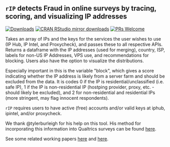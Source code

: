 ## `rIP` detects Fraud in online surveys by tracing, scoring, and visualizing IP addresses

<!-- [![CRAN_Status_Badge](https://www.r-pkg.org/badges/version/rIP)](http://cran.r-project.org/package=rIP) -->
[![Downloads](http://cranlogs.r-pkg.org/badges/grand-total/rIP)](http://cranlogs.r-pkg.org/)
[![CRAN RStudio mirror downloads](http://cranlogs.r-pkg.org/badges/rIP)](http://www.r-pkg.org/pkg/rIP)
[![PRs Welcome](https://img.shields.io/badge/PRs-welcome-brightgreen.svg?style=plastic)](https://github.com/MAHDLab/rIP/pulls)
<!-- [![GitHub license](https://img.shields.io/github/license/MAHDLab/rIP.svg?style=plastic)](https://github.com/MAHDLab/rIP/blob/master/LICENSE) -->

Takes an array of IPs and the keys for the services the user wishes to use (IP Hub, IP Intel, and Proxycheck), and passes these to all respective APIs. Returns a dataframe with the IP addresses (used for merging), country, ISP, labels for non-US IP Addresses, VPS use, and recommendations for blocking. Users also have the option to visualize the distributions.

Especially important in this is the variable "block", which gives a score indicating whether the IP address is likely from a server farm and should be excluded from the data. It is codes 0 if the IP is residential/unclassified (i.e. safe IP), 1 if the IP is non-residential IP (hostping provider, proxy, etc. - should likely be excluded), and 2 for non-residential and residential IPs (more stringent, may flag innocent respondents).

`rIP` requires users to have active (free) accounts and/or valid keys at iphub, ipintel, and/or proxycheck.

We thank @tylerburleigh for his help on this tool. His method for incorporating this information into Qualtrics surveys can be found [here](https://twitter.com/tylerburleigh/status/1042528912511848448?s=19).

See some related working papers [here](https://papers.ssrn.com/sol3/papers.cfm?abstract_id=3272468) and [here](https://papers.ssrn.com/sol3/papers.cfm?abstract_id=3327274). 

